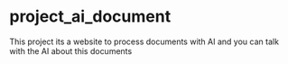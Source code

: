 # project_ai_document

This project its a website to process documents with AI and you can talk with the AI about this documents
